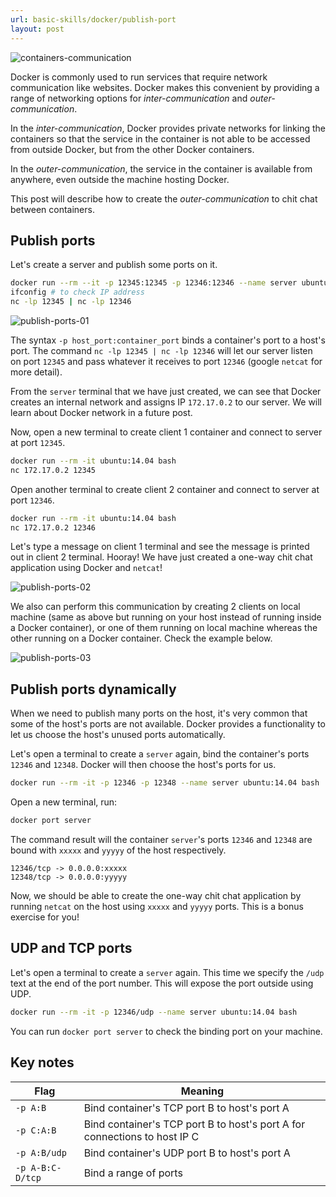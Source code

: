 ```yaml
---
url: basic-skills/docker/publish-port
layout: post
---
```


![containers-communication][containers-communication]

Docker is commonly used to run services that require network communication like websites.
Docker makes this convenient by providing a range of networking options for _inter-communication_ and _outer-communication_.

In the _inter-communication_, Docker provides private networks for linking the containers so that the service in the container is not able to be accessed from outside Docker, but from the other Docker containers.

In the _outer-communication_, the service in the container is available from anywhere, even outside the machine hosting Docker.

This post will describe how to create the _outer-communication_ to chit chat between containers.

## Publish ports

Let's create a server and publish some ports on it.

```bash
docker run --rm --it -p 12345:12345 -p 12346:12346 --name server ubuntu:14.04 bash
ifconfig # to check IP address
nc -lp 12345 | nc -lp 12346
```

![publish-ports-01][publish-ports-01]

The syntax `-p host_port:container_port` binds a container's port to a host's port. The command `nc -lp 12345 | nc -lp 12346` will let our server listen on port `12345` and pass whatever it receives to port `12346` (google `netcat` for more detail).

From the `server` terminal that we have just created, we can see that Docker creates an internal network and assigns IP `172.17.0.2` to our server. We will learn about Docker network in a future post.

Now, open a new terminal to create client 1 container and connect to server at port `12345`.

```bash
docker run --rm -it ubuntu:14.04 bash
nc 172.17.0.2 12345
```

Open another terminal to create client 2 container and connect to server at port `12346`.

```bash
docker run --rm -it ubuntu:14.04 bash
nc 172.17.0.2 12346
```

Let's type a message on client 1 terminal and see the message is printed out in client 2 terminal. Hooray! We have just created a one-way chit chat application using Docker and `netcat`!

![publish-ports-02][publish-ports-02]

We also can perform this communication by creating 2 clients on local machine (same as above but running on your host instead of running inside a Docker container), or one of them running on local machine whereas the other running on a Docker container. Check the example below.

![publish-ports-03][publish-ports-03]

## Publish ports dynamically

When we need to publish many ports on the host, it's very common that some of the host's ports are not available.
Docker provides a functionality to let us choose the host's unused ports automatically.

Let's open a terminal to create a `server` again, bind the container's ports `12346` and `12348`. Docker will then choose the host's ports for us.

```bash
docker run --rm -it -p 12346 -p 12348 --name server ubuntu:14.04 bash
```

Open a new terminal, run:

```bash
docker port server
```

The command result will the container `server`'s ports `12346` and `12348` are bound with `xxxxx` and `yyyyy` of the host respectively.

```
12346/tcp -> 0.0.0.0:xxxxx
12348/tcp -> 0.0.0.0:yyyyy
```

Now, we should be able to create the one-way chit chat application by running `netcat` on the host using `xxxxx` and `yyyyy` ports. This is a bonus exercise for you!

## UDP and TCP ports

Let's open a terminal to create a `server` again. This time we specify the `/udp` text at the end of the port number. This will expose the port outside using UDP.

```bash
docker run --rm -it -p 12346/udp --name server ubuntu:14.04 bash
```

You can run `docker port server` to check the binding port on your machine.

## Key notes

| Flag             | Meaning                                                                   |
| ---------------- | ------------------------------------------------------------------------- |
| `-p A:B`         | Bind container's TCP port B to host's port A                              |
| `-p C:A:B`       | Bind container's TCP port B to host's port A for connections to host IP C |
| `-p A:B/udp`     | Bind container's UDP port B to host's port A                              |
| `-p A-B:C-D/tcp` | Bind a range of ports                                                     |

<!-- MARKDOWN LINKS & IMAGES -->

[containers-communication]: /assets/images/basic-skills/docker/publish-port/containers-communication.png
[publish-ports-01]: /assets/images/basic-skills/docker/publish-port/publish-ports-01.png
[publish-ports-02]: /assets/images/basic-skills/docker/publish-port/publish-ports-02.png
[publish-ports-03]: /assets/images/basic-skills/docker/publish-port/publish-ports-03.png
